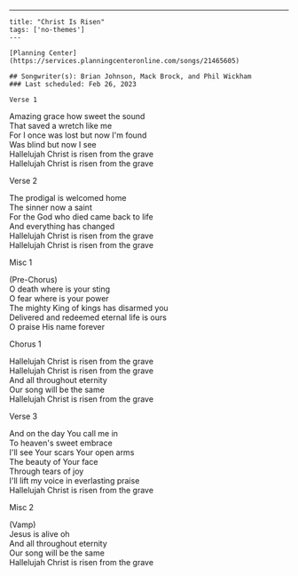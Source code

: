 ---
    title: "Christ Is Risen"
    tags: ['no-themes']
    ---

    [Planning Center](https://services.planningcenteronline.com/songs/21465605)

    ## Songwriter(s): Brian Johnson, Mack Brock, and Phil Wickham
    ### Last scheduled: Feb 26, 2023          

    Verse 1  
  
Amazing grace how sweet the sound  
That saved a wretch like me  
For I once was lost but now I'm found  
Was blind but now I see  
Hallelujah Christ is risen from the grave  
Hallelujah Christ is risen from the grave  
  
Verse 2  
  
The prodigal is welcomed home  
The sinner now a saint  
For the God who died came back to life  
And everything has changed  
Hallelujah Christ is risen from the grave  
Hallelujah Christ is risen from the grave  
  
Misc 1  
  
(Pre-Chorus)  
O death where is your sting  
O fear where is your power  
The mighty King of kings has disarmed you  
Delivered and redeemed eternal life is ours  
O praise His name forever  
  
Chorus 1  
  
Hallelujah Christ is risen from the grave  
Hallelujah Christ is risen from the grave  
And all throughout eternity  
Our song will be the same  
Hallelujah Christ is risen from the grave  
  
Verse 3  
  
And on the day You call me in  
To heaven's sweet embrace  
I'll see Your scars Your open arms  
The beauty of Your face  
Through tears of joy  
I'll lift my voice in everlasting praise  
Hallelujah Christ is risen from the grave  
  
Misc 2  
  
(Vamp)  
Jesus is alive oh  
And all throughout eternity  
Our song will be the same  
Hallelujah Christ is risen from the grave
    